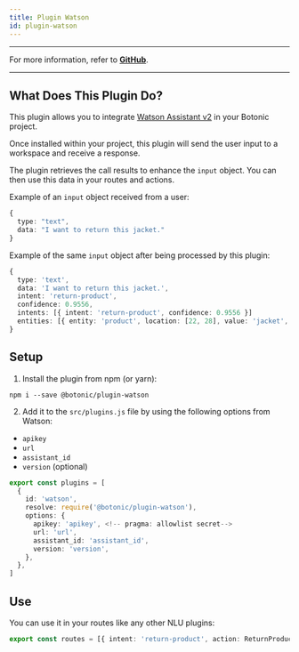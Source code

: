 ```yaml
---
title: Plugin Watson
id: plugin-watson
---
```


---

For more information, refer to **[GitHub](https://github.com/hubtype/botonic/tree/master/packages/botonic-plugin-watson)**.

---

## What Does This Plugin Do?

This plugin allows you to integrate [Watson Assistant v2](https://cloud.ibm.com/apidocs/assistant/assistant-v2) in your Botonic project.

Once installed within your project, this plugin will send the user input to a workspace and receive a response.

The plugin retrieves the call results to enhance the `input` object. You can then use this data in your routes and actions.

Example of an `input` object received from a user:

```typescript
{
  type: "text",
  data: "I want to return this jacket."
}
```

Example of the same `input` object after being processed by this plugin:

```typescript
{
  type: 'text',
  data: 'I want to return this jacket.',
  intent: 'return-product',
  confidence: 0.9556,
  intents: [{ intent: 'return-product', confidence: 0.9556 }]
  entities: [{ entity: 'product', location: [22, 28], value: 'jacket', confidence: 1 }],
}
```

## Setup

1. Install the plugin from npm (or yarn):

```
npm i --save @botonic/plugin-watson
```

2. Add it to the `src/plugins.js` file by using the following options from Watson:

- `apikey`
- `url`
- `assistant_id`
- `version` (optional)

```typescript
export const plugins = [
  {
    id: 'watson',
    resolve: require('@botonic/plugin-watson'),
    options: {
      apikey: 'apikey', <!-- pragma: allowlist secret-->
      url: 'url',
      assistant_id: 'assistant_id',
      version: 'version',
    },
  },
]
```

## Use

You can use it in your routes like any other NLU plugins:

```typescript
export const routes = [{ intent: 'return-product', action: ReturnProduct }]
```
